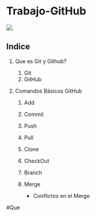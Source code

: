 # Trabajo-GitHub

![.](C:\Users\a22josemlg\Desktop\Contornos\imagenes\Logo.png)

## Indice

 1. Que es Git y Github?
    1. Git
    2. GitHub
    
2.  Comandos Básicos GitHub
    1. Add

    2. Commit

    3. Push

    4. Pull

    5. Clone

    6. CheckOut

    7. Branch

    8. Merge

       - Conflictos en el Merge

#Que 

